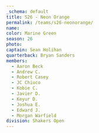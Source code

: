 ```yaml
---
_schema: default
title: S26 - Neon Orange
permalink: /teams/s26-neonorange/
name:
color: Marine Green
season: 26
photo:
captain: Sean Holihan
quarterback: Bryan Sanders
members:
  - Aaron Beck
  - Andrew C.
  - Robert Casey
  - JC Chiuco
  - Kobie C.
  - Javier D.
  - Keyur D.
  - Joshua E.
  - Edward J.
  - Morgan Warfield
division: Shakers Open
---
```

